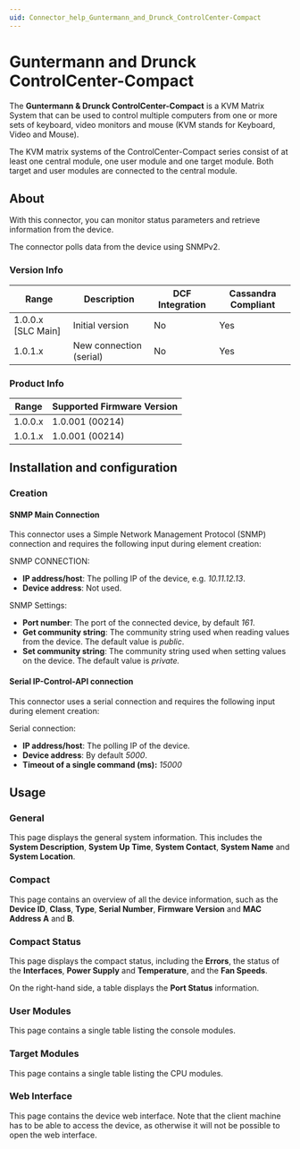 ```yaml
---
uid: Connector_help_Guntermann_and_Drunck_ControlCenter-Compact
---
```


# Guntermann and Drunck ControlCenter-Compact

The **Guntermann & Drunck ControlCenter-Compact** is a KVM Matrix System that can be used to control multiple computers from one or more sets of keyboard, video monitors and mouse (KVM stands for Keyboard, Video and Mouse).

The KVM matrix systems of the ControlCenter-Compact series consist of at least one central module, one user module and one target module. Both target and user modules are connected to the central module.

## About

With this connector, you can monitor status parameters and retrieve information from the device.

The connector polls data from the device using SNMPv2.

### Version Info

| Range              | Description             | DCF Integration | Cassandra Compliant |
|--------------------|-------------------------|-----------------|---------------------|
| 1.0.0.x [SLC Main] | Initial version         | No              | Yes                 |
| 1.0.1.x            | New connection (serial) | No              | Yes                 |

### Product Info

| Range | Supported Firmware Version |
|------------------|-----------------------------|
| 1.0.0.x          | 1.0.001 (00214)             |
| 1.0.1.x          | 1.0.001 (00214)             |

## Installation and configuration

### Creation

#### SNMP Main Connection

This connector uses a Simple Network Management Protocol (SNMP) connection and requires the following input during element creation:

SNMP CONNECTION:

- **IP address/host**: The polling IP of the device, e.g. *10.11.12.13*.
- **Device address**: Not used.

SNMP Settings:

- **Port number**: The port of the connected device, by default *161*.
- **Get community string**: The community string used when reading values from the device. The default value is *public*.
- **Set community string**: The community string used when setting values on the device. The default value is *private.*

#### Serial IP-Control-API connection

This connector uses a serial connection and requires the following input during element creation:

Serial connection:

- **IP address/host**: The polling IP of the device.
- **Device address**: By default *5000*.
- **Timeout of a single command (ms):** *15000*

## Usage

### General

This page displays the general system information. This includes the **System Description**, **System Up Time**, **System Contact**, **System Name** and **System Location**.

### Compact

This page contains an overview of all the device information, such as the **Device ID**, **Class**, **Type**, **Serial Number**, **Firmware Version** and **MAC Address A** and **B**.

### Compact Status

This page displays the compact status, including the **Errors**, the status of the **Interfaces**, **Power Supply** and **Temperature**, and the **Fan Speeds**.

On the right-hand side, a table displays the **Port Status** information.

### User Modules

This page contains a single table listing the console modules.

### Target Modules

This page contains a single table listing the CPU modules.

### Web Interface

This page contains the device web interface. Note that the client machine has to be able to access the device, as otherwise it will not be possible to open the web interface.
